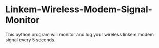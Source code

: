 # Linkem-Wireless-Modem-Signal-Monitor
This python program will monitor and log your wireless linkem modem signal every 5 seconds.
